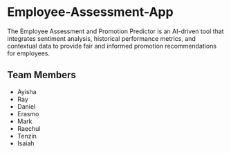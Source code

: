 # Employee-Assessment-App
The Employee Assessment and Promotion Predictor is an AI-driven tool that integrates sentiment analysis, historical performance metrics, and contextual data to provide fair and informed promotion recommendations for employees.

## Team Members
- Ayisha
- Ray 
- Daniel
- Erasmo
- Mark
- Raechul
- Tenzin
- Isaiah
